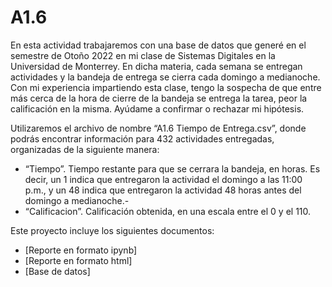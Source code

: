 # A1.6

En esta actividad trabajaremos con una base de datos que generé en el semestre de Otoño 2022 en mi clase de Sistemas Digitales en la Universidad de Monterrey. En dicha materia, cada semana se entregan actividades y la bandeja de entrega se cierra cada domingo a medianoche. Con mi experiencia impartiendo esta clase, tengo la sospecha de que entre más cerca de la hora de cierre de la bandeja se entrega la tarea, peor la calificación en la misma. Ayúdame a confirmar o rechazar mi hipótesis. 

Utilizaremos el archivo de nombre “A1.6 Tiempo de Entrega.csv”, donde podrás encontrar información para 432 actividades entregadas, organizadas de la siguiente manera:
- “Tiempo”. Tiempo restante para que se cerrara la bandeja, en horas. Es decir, un 1 indica que entregaron la actividad el domingo a las 11:00 p.m., y un 48 indica que entregaron la actividad 48 horas antes del domingo a medianoche.-
- “Calificacion”. Calificación obtenida, en una escala entre el 0 y el 110. 

Este proyecto incluye los siguientes documentos:

- [Reporte en formato ipynb]
- [Reporte en formato html]
- [Base de datos]
